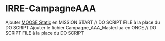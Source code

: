 # IRRE-CampagneAAA

Ajouter [MOOSE Static](https://github.com/FlightControl-Master/MOOSE_INCLUDE/blob/master/Moose_Include_Static/Moose.lua) en MISSION START // DO SCRIPT FILE à la place du DO SCRIPT
Ajouter le fichier Campagne_AAA_Master.lua en ONCE // DO SCRIPT FILE à la place du DO SCRIPT